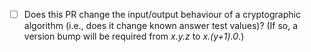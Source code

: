 [//]: # (SPDX-License-Identifier: CC-BY-4.0)
[//]: # (TODO Customize PR template)

[//]: # (See https://docs.github.com/en/communities/using-templates-to-encourage-useful-issues-and-pull-requests/configuring-issue-templates-for-your-repository)

<!-- Please give a brief explanation of the purpose of this pull request. -->

<!-- Does this PR resolve any issue?  If so, please reference it using automatic-closing keywords like "Fixes #123." -->

<!-- Any PR adding a new feature is expected to contain a test; the test should be part of CI testing, preferably within the ".github/workflows" directory tree. Please add an explanation to the PR if/when (why) this cannot be done. -->

<!-- Please answer the following questions to help manage version and changes across projects. -->

* [ ] Does this PR change the input/output behaviour of a cryptographic algorithm (i.e., does it change known answer test values)?  (If so, a version bump will be required from *x.y.z* to *x.(y+1).0*.)

<!-- Once your pull request is ready for review and passing continuous integration tests, please convert from a draft PR to a normal PR, and request a review from one of the OQS core team members. -->